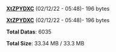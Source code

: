 [**XtZPYDXC**](/data/XtZPYDXC.txt) (02/12/22 - 05:48)- 196 bytes

[**XtZPYDXC**](/data/XtZPYDXC.txt) (02/12/22 - 05:48)- 196 bytes

**Total Datas**: 6035

**Total Size**: 33.34 MB / 33.3 MB